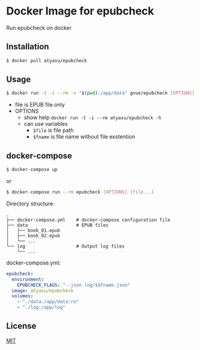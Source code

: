# Docker Image for epubcheck

Run epubcheck on docker

## Installation

```sh
$ docker pull atyasu/epubcheck
```

## Usage

```sh
$ docker run -t -i --rm -v "$(pwd):/app/data" gnue/epubcheck [OPTIONS] [file...]
```

* file is EPUB file only
* OPTIONS
  * show help `docker run -t -i --rm atyasu/epubcheck -h`
  * can use variables
    * `$file` is file path
    * `$fname` is file name without file exstention

## docker-compose

```sh
$ docker-compose up
```

or

```sh
$ docker-compose run --rm epubcheck [OPTIONS] [file...]
```

Directory structure:

```
.
├── docker-compose.yml    # docker-compose configuration file
├── data                  # EPUB files
│   ├── book_01.epub
│   ├── book_02.epub
│   └── ...
└── log                   # Output log files
    └── ...
```

docker-compose.yml:

```yaml
epubcheck:
  environment:
    EPUBCHECK_FLAGS: "--json log/$$fname.json"
  image: atyasu/epubcheck
  volumes:
    - "./data:/app/data:ro"
    - "./log:/app/log"
```

## License

[MIT](LICENSE.txt)
